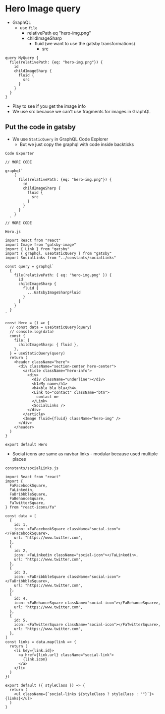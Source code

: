 # Hero Image query
* GraphQL
    - use `file`
        + relativePath eq "hero-img.png"
        + childImageSharp
            * fluid (we want to use the gatsby transformations)
                - src

```
query MyQuery {
  file(relativePath: {eq: "hero-img.png"}) {
    id
    childImageSharp {
      fluid {
        src
      }
    }
  }
}
```

* Play to see if you get the image info
* We use src because we can't use fragments for images in GraphQL

## Put the code in gatsby
* We use `StaticQuery` in GraphQL Code Explorer
    - But we just copy the graphql with code inside backticks

`Code Exporter`

```
// MORE CODE

graphql`
    {
      file(relativePath: {eq: "hero-img.png"}) {
        id
        childImageSharp {
          fluid {
            src
          }
        }
      }
    }
  `
// MORE CODE
```

`Hero.js`

```
import React from "react"
import Image from "gatsby-image"
import { Link } from "gatsby"
import { graphql, useStaticQuery } from "gatsby"
import SocialLinks from "../constants/socialLinks"

const query = graphql`
  {
    file(relativePath: { eq: "hero-img.png" }) {
      id
      childImageSharp {
        fluid {
          ...GatsbyImageSharpFluid
        }
      }
    }
  }
`

const Hero = () => {
  // const data = useStaticQuery(query)
  // console.log(data)
  const {
    file: {
      childImageSharp: { fluid },
    },
  } = useStaticQuery(query)
  return (
    <header className="here">
      <div className="section-center hero-center">
        <article className="hero-info">
          <div>
            <div className="underline"></div>
            <h1>My name</h1>
            <h4>bla bla bla</h4>
            <Link to="contact" className="btn">
              contact me
            </Link>
            <SocialLinks />
          </div>
        </article>
        <Image fluid={fluid} className="hero-img" />
      </div>
    </header>
  )
}

export default Hero
```

* Social icons are same as navbar links - modular because used multiple places

`constants/socialLinks.js`

```
import React from "react"
import {
  FaFacebookSquare,
  FaLinkedin,
  FaDribbbleSquare,
  FaBehanceSquare,
  FaTwitterSquare,
} from "react-icons/fa"

const data = [
  {
    id: 1,
    icon: <FaFacebookSquare className="social-icon"></FaFacebookSquare>,
    url: "https://www.twitter.com",
  },
  {
    id: 2,
    icon: <FaLinkedin className="social-icon"></FaLinkedin>,
    url: "https://www.twitter.com",
  },
  {
    id: 3,
    icon: <FaDribbbleSquare className="social-icon"></FaDribbbleSquare>,
    url: "https://www.twitter.com",
  },
  {
    id: 4,
    icon: <FaBehanceSquare className="social-icon"></FaBehanceSquare>,
    url: "https://www.twitter.com",
  },
  {
    id: 5,
    icon: <FaTwitterSquare className="social-icon"></FaTwitterSquare>,
    url: "https://www.twitter.com",
  },
]
const links = data.map(link => {
  return (
    <li key={link.id}>
      <a href={link.url} className="social-link">
        {link.icon}
      </a>
    </li>
  )
})

export default ({ styleClass }) => {
  return (
    <ul className={`social-links ${styleClass ? styleClass : ""}`}>{links}</ul>
  )
}
```

